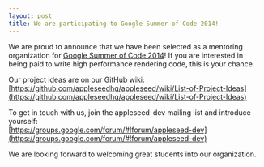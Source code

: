 ```yaml
---
layout: post
title: We are participating to Google Summer of Code 2014!
---
```

We are proud to announce that we have been selected as a mentoring organization for [Google Summer of Code 2014](http://www.google-melange.com/gsoc/homepage/google/gsoc2014)! If you are interested in being paid to write high performance rendering code, this is your chance.


Our project ideas are on our GitHub wiki:  
[https://github.com/appleseedhq/appleseed/wiki/List-of-Project-Ideas](https://github.com/appleseedhq/appleseed/wiki/List-of-Project-Ideas)


To get in touch with us, join the appleseed-dev mailing list and introduce yourself:  
[https://groups.google.com/forum/#!forum/appleseed-dev](https://groups.google.com/forum/#!forum/appleseed-dev)


We are looking forward to welcoming great students into our organization.